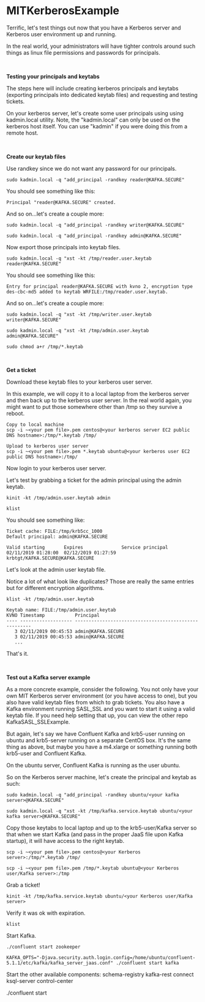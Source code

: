 # MITKerberosExample

Terrific, let's test things out now that you have a Kerberos server and Kerberos user environment up and running.

In the real world, your administrators will have tighter controls around such things as linux file permissions and passwords for principals.

<br/>

**Testing your principals and keytabs**

The steps here will include creating kerberos principals and keytabs (exporting principals into dedicated keytab files) and requesting and testing tickets.

On your kerberos server, let's create some user principals using using kadmin.local utility. Note, the "kadmin.local" can only be used on the kerberos host itself. You can use "kadmin" if you were doing this from a remote host.

<br/>

**Create our keytab files**

Use randkey since we do not want any password for our principals.

```
sudo kadmin.local -q "add_principal -randkey reader@KAFKA.SECURE"
```

You should see something like this:
```
Principal "reader@KAFKA.SECURE" created.
```

And so on...let's create a couple more:

```
sudo kadmin.local -q "add_principal -randkey writer@KAFKA.SECURE"

sudo kadmin.local -q "add_principal -randkey admin@KAFKA.SECURE"
```

Now export those principals into keytab files.
```
sudo kadmin.local -q "xst -kt /tmp/reader.user.keytab reader@KAFKA.SECURE"
```

You should see something like this:
```
Entry for principal reader@KAFKA.SECURE with kvno 2, encryption type des-cbc-md5 added to keytab WRFILE:/tmp/reader.user.keytab.
```

And so on...let's create a couple more:

```
sudo kadmin.local -q "xst -kt /tmp/writer.user.keytab writer@KAFKA.SECURE"

sudo kadmin.local -q "xst -kt /tmp/admin.user.keytab admin@KAFKA.SECURE"

sudo chmod a+r /tmp/*.keytab
```

<br/>

**Get a ticket**

Download these keytab files to your kerberos user server.

In this example, we will copy it to a local laptop from the kerberos server and then back up to the kerberos user server. In the real world again, you might want to put those somewhere other than /tmp so they survive a reboot.

```
Copy to local machine
scp -i ~<your pem file>.pem centos@<your kerberos server EC2 public DNS hostname>:/tmp/*.keytab /tmp/

Upload to kerberos user server
scp -i ~<your pem file>.pem *.keytab ubuntu@<your kerberos user EC2 public DNS hostname>:/tmp/
```

Now login to your kerberos user server.

Let's test by grabbing a ticket for the admin principal using the admin keytab.
```
kinit -kt /tmp/admin.user.keytab admin

klist
```

You should see something like:

```
Ticket cache: FILE:/tmp/krb5cc_1000
Default principal: admin@KAFKA.SECURE

Valid starting       Expires              Service principal
02/11/2019 01:28:00  02/12/2019 01:27:59  krbtgt/KAFKA.SECURE@KAFKA.SECURE
```

Let's look at the admin user keytab file.

Notice a lot of what look like duplicates? Those are really the same entries but for different encryption algorithms.

```
klist -kt /tmp/admin.user.keytab

Keytab name: FILE:/tmp/admin.user.keytab
KVNO Timestamp           Principal
---- ------------------- ------------------------------------------------------
   3 02/11/2019 00:45:53 admin@KAFKA.SECURE
   3 02/11/2019 00:45:53 admin@KAFKA.SECURE
   ...
```

That's it.

<br/>

**Test out a Kafka server example**

As a more concrete example, consider the following. You not only have your own MIT Kerberos server environment (or you have access to one), but you also have valid keytab files from which to grab tickets. You also have a Kafka environment running SASL_SSL and you want to start it using a valid keytab file. If you need help setting that up, you can view the other repo KafkaSASL_SSLExample.

But again, let's say we have Confluent Kafka and krb5-user running on ubuntu and krb5-server running on a separate CentOS box. It's the same thing as above, but maybe you have a m4.xlarge or something running both krb5-user and Confluent Kafka.

On the ubuntu server, Confluent Kafka is running as the user ubuntu.

So on the Kerberos server machine, let's create the principal and keytab as such:

```
sudo kadmin.local -q "add_principal -randkey ubuntu/<your kafka server>@KAFKA.SECURE"

sudo kadmin.local -q "xst -kt /tmp/kafka.service.keytab ubuntu/<your kafka server>@KAFKA.SECURE"
```

Copy those keytabs to local laptop and up to the krb5-user/Kafka server so that when we start Kafka (and pass in the proper JaaS file upon Kafka startup), it will have access to the right keytab.

```
scp -i ~<your pem file>.pem centos@<your Kerberos server>:/tmp/*.keytab /tmp/

scp -i ~<your pem file>.pem /tmp/*.keytab ubuntu@<your Kerberos user/Kafka server>:/tmp
```

Grab a ticket!

```
kinit -kt /tmp/kafka.service.keytab ubuntu/<your Kerberos user/Kafka server>
```

Verify it was ok with expiration.

```
klist
```

Start Kafka.
```
./confluent start zookeeper

KAFKA_OPTS="-Djava.security.auth.login.config=/home/ubuntu/confluent-5.1.1/etc/kafka/kafka_server_jaas.conf" ./confluent start kafka
```

Start the other available components:
  schema-registry
  kafka-rest
  connect
  ksql-server
  control-center

./confluent start <other components in the list>
